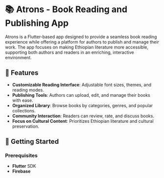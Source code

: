 # 📚 Atrons - Book Reading and Publishing App

Atrons is a Flutter-based app designed to provide a seamless book reading experience while offering a platform for authors to publish and manage their work. The app focuses on making Ethiopian literature more accessible, supporting both authors and readers in an enriching, interactive environment.

## 📌 Features

- **Customizable Reading Interface**: Adjustable font sizes, themes, and reading modes.
- **Publishing Tools**: Authors can upload, edit, and manage their books with ease.
- **Organized Library**: Browse books by categories, genres, and popular collections.
- **Community Interaction**: Readers can review, rate, and discuss books.
- **Focus on Cultural Content**: Prioritizes Ethiopian literature and cultural preservation.

## 🚀 Getting Started

### Prerequisites
- **Flutter** SDK
- **Firebase**
